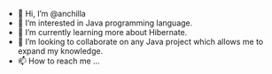 - 👋 Hi, I’m @anchilla
- 👀 I’m interested in Java programming language.
- 🌱 I’m currently learning more about Hibernate.
- 💞️ I’m looking to collaborate on any Java project which allows me to expand my knowledge.
- 📫 How to reach me ...

<!---
anchilla/anchilla is a ✨ special ✨ repository because its `README.md` (this file) appears on your GitHub profile.
You can click the Preview link to take a look at your changes.
--->
